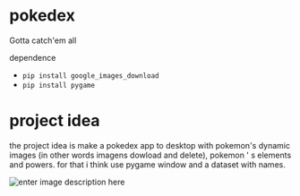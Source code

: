 # pokedex

  Gotta catch'em all

dependence 

 - `pip install google_images_download`
 -	`pip install pygame`
 
 # project idea
 the project idea is make a pokedex app to desktop with pokemon's dynamic images (in other words imagens dowload and delete), pokemon ' s elements and powers.
 for that i think use pygame window and a dataset with names.

![enter image description here](https://2.bp.blogspot.com/-sIt2gsSuk-w/Vs-e2BAsdnI/AAAAAAAABaY/lxjnvYVFH0w/s640/07878cf0d61872c38853b87afd08a06fa8403801_hq.gif)
   